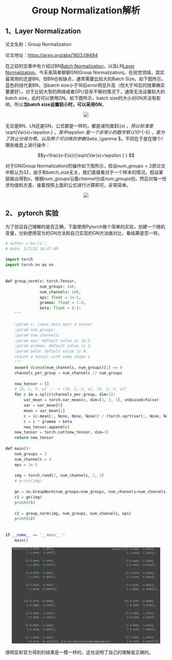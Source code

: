 <center>
     <h1>Group Normalization解析</h1>
 </center>

## 1、Layer Normalization

论文名称：Group Normalization

论文地址：https://arxiv.org/abs/1803.08494

在之前的文章中有介绍过BN[Batch Normalization](https://github.com/MorvanLi/Python/blob/main/batch_normalization.md)，以及LN[Layer Normalization](https://github.com/MorvanLi/Python/blob/main/layer_normalization.md)。今天来简单聊聊GN(Group Normalization)。在视觉领域，其实最常用的还是BN，但BN也有缺点，通常需要比较大的Batch Size。如下图所示，蓝色的线代表BN，当batch size小于16后error明显升高（但大于16后的效果确实要更好）。对于比较大型的网络或者GPU显存不够的情况下，通常无法设置较大的batch size，此时可以使用GN。如下图所示，batch size的大小对GN并没有影响，所以**当batch size设置较小时，可以采用GN**。



<div align=center><img src="https://img-blog.csdnimg.cn/20210618093319313.png?x-oss-process=image/watermark,type_ZmFuZ3poZW5naGVpdGk,shadow_10,text_aHR0cHM6Ly9ibG9nLmNzZG4ubmV0L3FxXzM3NTQxMDk3,size_16,color_FFFFFF,t_70"></div>







无论是BN、LN还是GN，公式都是一样的，都是减均值$E(x) $，除以标准差$\sqrt{Var(x)+\epsilon } $，其中$\epsilon $是一个非常小的数字默认$10^{-5} $，是为了防止分母为零。以及两个可训练的参数$\beta ,\gamma $。不同在于是在哪个/哪些维度上进行操作：

$$y=\frac{x-E(x)}{\sqrt{Var(x)+\epsilon } } $$



对于GN(Group Normalization)的操作如下图所示，假设$num\_groups = 2$原论文中默认为32，由于和batch_size无关，我们直接看对于一个样本的情况。假设某层输出得到$x$，根据$num\_groups$沿着$channel$分成$num\_groups$份。然后对每一份求均值和方差，接着按照上面的公式进行计算即可，非常简单。



<div align=center><img src="https://img-blog.csdnimg.cn/20210618142958878.png?x-oss-process=image/watermark,type_ZmFuZ3poZW5naGVpdGk,shadow_10,text_aHR0cHM6Ly9ibG9nLmNzZG4ubmV0L3FxXzM3NTQxMDk3,size_16,color_FFFFFF,t_70#pic_center"></div>





## 2、 pytorch 实验

为了验证自己理解的是否正确，下面使用Pytorch做个简单的实验，创建一个随机变量，分别使用官方的GN方法和自己实现的GN方法做对比，看结果是否一样。

```python
# author_='bo.li';
# date: 3/7/22 10:47 AM

import torch
import torch.nn as nn


def group_norm(x: torch.Tensor,
               num_groups: int,
               num_channels: int,
               eps: float = 1e-5,
               gramma: float = 1.0,
               beta: float = 0.):
    """

    :param x: input data must a tensor
    :param num_groups:
    :param num_channels:
    :param eps: default value is 1e-5
    :param gramma: default value is 1.
    :param beta: default value is 0.
    return a tensor with same shape x
    """
    assert divmod(num_channels, num_groups)[1] == 0
    channels_per_group = num_channels // num_groups

    new_tensor = []
    # [b, c, h, w] ----> ([b, 2, h, w], [b, 2, h, w])
    for c in x.split(channels_per_group, dim=1):
        var_mean = torch.var_mean(c, dim=[1, 2, 3], unbiased=False)
        var = var_mean[0]
        mean = var_mean[1]
        c = (c-mean[:, None, None, None]) / (torch.sqrt(var[:, None, None, None] + eps))
        c = c * gramma + beta
        new_tensor.append(c)
    new_tensor = torch.cat(new_tensor, dim=1)
    return new_tensor

def main():
    num_groups = 2
    num_channels = 4
    eps = 1e-5

    img = torch.rand(2, num_channels, 2, 2)
    # print(img)

    gn = nn.GroupNorm(num_groups=num_groups, num_channels=num_channels, eps=eps)
    r1 = gn(img)
    print(r1)

    r2 = group_norm(img, num_groups, num_channels, eps)
    print(r2)


if __name__ == '__main__':
    main()
```



<div align=center><img src="./images/group_norm_pytorch.jpeg"></div>



很明显和官方得到的结果是一模一样的，这也说明了自己的理解是正确的。

